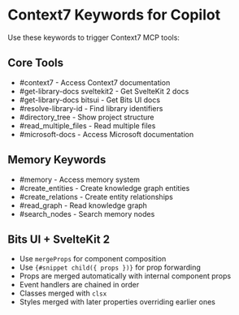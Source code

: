 # Context7 Keywords for Copilot

Use these keywords to trigger Context7 MCP tools:

## Core Tools
- #context7 - Access Context7 documentation
- #get-library-docs sveltekit2 - Get SvelteKit 2 docs
- #get-library-docs bitsui - Get Bits UI docs  
- #resolve-library-id - Find library identifiers
- #directory_tree - Show project structure
- #read_multiple_files - Read multiple files
- #microsoft-docs - Access Microsoft documentation

## Memory Keywords
- #memory - Access memory system
- #create_entities - Create knowledge graph entities
- #create_relations - Create entity relationships
- #read_graph - Read knowledge graph
- #search_nodes - Search memory nodes

## Bits UI + SvelteKit 2
- Use `mergeProps` for component composition
- Use `{#snippet child({ props })}` for prop forwarding
- Props are merged automatically with internal component props
- Event handlers are chained in order
- Classes merged with `clsx`
- Styles merged with later properties overriding earlier ones